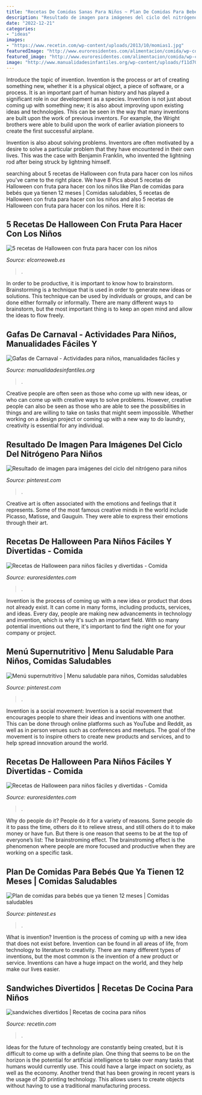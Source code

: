 ```yaml
---
title: "Recetas De Comidas Sanas Para Niños ~ Plan De Comidas Para Bebés Que Ya Tienen 12 Meses"
description: "Resultado de imagen para imágenes del ciclo del nitrógeno para niños"
date: "2022-12-21"
categories:
- "ideas"
images:
- "https://www.recetin.com/wp-content/uploads/2013/10/momias1.jpg"
featuredImage: "http://www.euroresidentes.com/alimentacion/comida/wp-content/uploads/sites/3/2016/10/recetas-fruta-halloween.jpg"
featured_image: "http://www.euroresidentes.com/alimentacion/comida/wp-content/uploads/sites/3/2016/10/recetas-saludables-halloween-pimientos.jpg"
image: "http://www.manualidadesinfantiles.org/wp-content/uploads/f11d709e5b59_E2F6/gafas-de-cartulina-divertidas.jpg"
---
```



Introduce the topic of invention.
Invention is the process or art of creating something new, whether it is a physical object, a piece of software, or a process. It is an important part of human history and has played a significant role in our development as a species.
Invention is not just about coming up with something new; it is also about improving upon existing ideas and technologies. This can be seen in the way that many inventions are built upon the work of previous inventors. For example, the Wright brothers were able to build upon the work of earlier aviation pioneers to create the first successful airplane.

Invention is also about solving problems. Inventors are often motivated by a desire to solve a particular problem that they have encountered in their own lives. This was the case with Benjamin Franklin, who invented the lightning rod after being struck by lightning himself.

	

		
searching about 5 recetas de Halloween con fruta para hacer con los niños you've came to the right place. We have 8 Pics about 5 recetas de Halloween con fruta para hacer con los niños like Plan de comidas para bebés que ya tienen 12 meses | Comidas saludables, 5 recetas de Halloween con fruta para hacer con los niños and also 5 recetas de Halloween con fruta para hacer con los niños. Here it is:
		
    
## 5 Recetas De Halloween Con Fruta Para Hacer Con Los Niños

<img loading=lazy src="https://elcorreoweb.es/binrepository/600x355/0c21/600d314/down-center/10703/VGFW/postres-halloween_20524287_20201030215556.jpg" onerror="this.onerror=null;this.src='https://tse3.mm.bing.net/th?id=OIP.YHHvynBvHnFP6-5sPb1iMwHaD4&amp;pid=15.1';" alt="5 recetas de Halloween con fruta para hacer con los niños">

_Source: elcorreoweb.es_

>. 

	

In order to be productive, it is important to know how to brainstorm. Brainstorming is a technique that is used in order to generate new ideas or solutions. This technique can be used by individuals or groups, and can be done either formally or informally. There are many different ways to brainstorm, but the most important thing is to keep an open mind and allow the ideas to flow freely.

    
## Gafas De Carnaval - Actividades Para Niños, Manualidades Fáciles Y

<img loading=lazy src="http://www.manualidadesinfantiles.org/wp-content/uploads/f11d709e5b59_E2F6/gafas-de-cartulina-divertidas.jpg" onerror="this.onerror=null;this.src='https://tse2.mm.bing.net/th?id=OIP.wyfiJjP2bQRbtrltdDACzwHaHX&amp;pid=15.1';" alt="Gafas de Carnaval - Actividades para niños, manualidades fáciles y">

_Source: manualidadesinfantiles.org_

>. 

	

Creative people are often seen as those who come up with new ideas, or who can come up with creative ways to solve problems. However, creative people can also be seen as those who are able to see the possibilities in things and are willing to take on tasks that might seem impossible. Whether working on a design project or coming up with a new way to do laundry, creativity is essential for any individual.

    
## Resultado De Imagen Para Imágenes Del Ciclo Del Nitrógeno Para Niños

<img loading=lazy src="https://i.pinimg.com/736x/58/50/b7/5850b7b2a67fa2ed12530a8d9c05a853.jpg" onerror="this.onerror=null;this.src='https://tse2.mm.bing.net/th?id=OIP.TRJQLkWbvHnazPRQs-oKxwAAAA&amp;pid=15.1';" alt="Resultado de imagen para imágenes del ciclo del nitrógeno para niños">

_Source: pinterest.com_

>. 

	

Creative art is often associated with the emotions and feelings that it represents. Some of the most famous creative minds in the world include Picasso, Matisse, and Gauguin. They were able to express their emotions through their art.

    
## Recetas De Halloween Para Niños Fáciles Y Divertidas - Comida

<img loading=lazy src="http://www.euroresidentes.com/alimentacion/comida/wp-content/uploads/sites/3/2016/10/recetas-fruta-halloween.jpg" onerror="this.onerror=null;this.src='https://tse2.mm.bing.net/th?id=OIP.wJqwTRBoiNq-25wN4BdxrgHaLH&amp;pid=15.1';" alt="Recetas de Halloween para niños fáciles y divertidas - Comida">

_Source: euroresidentes.com_

>. 

	

Invention is the process of coming up with a new idea or product that does not already exist. It can come in many forms, including products, services, and ideas. Every day, people are making new advancements in technology and invention, which is why it's such an important field. With so many potential inventions out there, it's important to find the right one for your company or project.

    
## Menú Supernutritivo | Menu Saludable Para Niños, Comidas Saludables

<img loading=lazy src="https://i.pinimg.com/736x/d6/22/9e/d6229e622cb982e8a73b8e233946b2d4--menu-infantil-juli.jpg" onerror="this.onerror=null;this.src='https://tse1.mm.bing.net/th?id=OIP.v_zEEd4QmK3rdijrf5hmVgHaQm&amp;pid=15.1';" alt="Menú supernutritivo | Menu saludable para niños, Comidas saludables">

_Source: pinterest.com_

>. 

	

Invention is a social movement:
Invention is a social movement that encourages people to share their ideas and inventions with one another. This can be done through online platforms such as YouTube and Reddit, as well as in person venues such as conferences and meetups. The goal of the movement is to inspire others to create new products and services, and to help spread innovation around the world.

    
## Recetas De Halloween Para Niños Fáciles Y Divertidas - Comida

<img loading=lazy src="http://www.euroresidentes.com/alimentacion/comida/wp-content/uploads/sites/3/2016/10/recetas-saludables-halloween-pimientos.jpg" onerror="this.onerror=null;this.src='https://tse4.mm.bing.net/th?id=OIP.Xn4w-nV8bQuVpxoTWd235QHaE8&amp;pid=15.1';" alt="Recetas de Halloween para niños fáciles y divertidas - Comida">

_Source: euroresidentes.com_

>. 

	

Why do people do it?
People do it for a variety of reasons. Some people do it to pass the time, others do it to relieve stress, and still others do it to make money or have fun. But there is one reason that seems to be at the top of everyone’s list: The brainstroming effect. The brainstroming effect is the phenomenon where people are more focused and productive when they are working on a specific task.

    
## Plan De Comidas Para Bebés Que Ya Tienen 12 Meses | Comidas Saludables

<img loading=lazy src="https://i.pinimg.com/736x/6d/b1/a0/6db1a0636a994f3858965d2d7651e1bf.jpg" onerror="this.onerror=null;this.src='https://tse2.mm.bing.net/th?id=OIP.zg2OtGqV_rFkjawl49PDWQAAAA&amp;pid=15.1';" alt="Plan de comidas para bebés que ya tienen 12 meses | Comidas saludables">

_Source: pinterest.es_

>. 

	

What is invention?
Invention is the process of coming up with a new idea that does not exist before. Invention can be found in all areas of life, from technology to literature to creativity. There are many different types of inventions, but the most common is the invention of a new product or service. Inventions can have a huge impact on the world, and they help make our lives easier.

    
## Sandwiches Divertidos | Recetas De Cocina Para Niños

<img loading=lazy src="https://www.recetin.com/wp-content/uploads/2013/10/momias1.jpg" onerror="this.onerror=null;this.src='https://tse2.mm.bing.net/th?id=OIP.OG2juMSiiZ_buswLFXepIAHaF8&amp;pid=15.1';" alt="sandwiches divertidos | Recetas de cocina para niños">

_Source: recetin.com_

>. 

	

Ideas for the future of technology are constantly being created, but it is difficult to come up with a definite plan. One thing that seems to be on the horizon is the potential for artificial intelligence to take over many tasks that humans would currently use. This could have a large impact on society, as well as the economy. Another trend that has been growing in recent years is the usage of 3D printing technology. This allows users to create objects without having to use a traditional manufacturing process.

